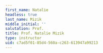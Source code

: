 ```yaml
---
first_name: Natalie
headless: true
last_name: Mizik
middle_initial: ''
salutation: Prof.
title: Prof. Natalie Mizik
type: instructor
uid: c7ad5f01-85d4-560a-c263-613947a99213
---
```

